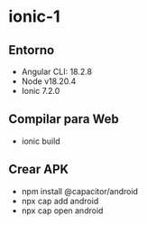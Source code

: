 # ionic-1

## Entorno
- Angular CLI: 18.2.8 
- Node v18.20.4
- Ionic 7.2.0


## Compilar para Web
- ionic build

## Crear APK
- npm install @capacitor/android
- npx cap add android
- npx cap open android




